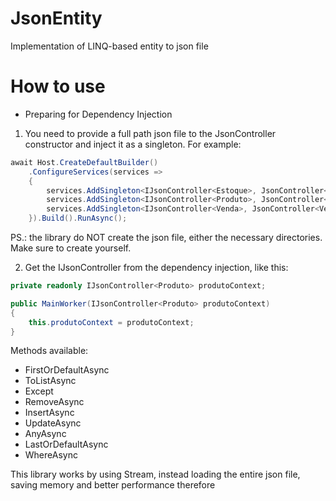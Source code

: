 # JsonEntity
Implementation of LINQ-based entity to json file

# How to use

* Preparing for Dependency Injection

1. You need to provide a full path json file to the JsonController constructor and inject it as a singleton. For example:
``` C#
await Host.CreateDefaultBuilder()
    .ConfigureServices(services =>
    {
        services.AddSingleton<IJsonController<Estoque>, JsonController<Estoque>>(x => new JsonController<Estoque>(Path.Combine(Directory.GetCurrentDirectory(), "Data", "Estoque.json")));
        services.AddSingleton<IJsonController<Produto>, JsonController<Produto>>(x => new JsonController<Produto>(Path.Combine(Directory.GetCurrentDirectory(), "Data", "Produto.json")));
        services.AddSingleton<IJsonController<Venda>, JsonController<Venda>>(x => new JsonController<Venda>(Path.Combine(Directory.GetCurrentDirectory(), "Data", "Venda.json")));        
    }).Build().RunAsync();
```
PS.: the library do NOT create the json file, either the necessary directories. Make sure to create yourself.

2. Get the IJsonController<T> from the dependency injection, like this:
``` C#
private readonly IJsonController<Produto> produtoContext;

public MainWorker(IJsonController<Produto> produtoContext)
{
    this.produtoContext = produtoContext;
}
```
  
Methods available: 
  * FirstOrDefaultAsync
  * ToListAsync
  * Except
  * RemoveAsync
  * InsertAsync
  * UpdateAsync
  * AnyAsync
  * LastOrDefaultAsync
  * WhereAsync
  
  This library works by using Stream, instead loading the entire json file, saving memory and better performance therefore

